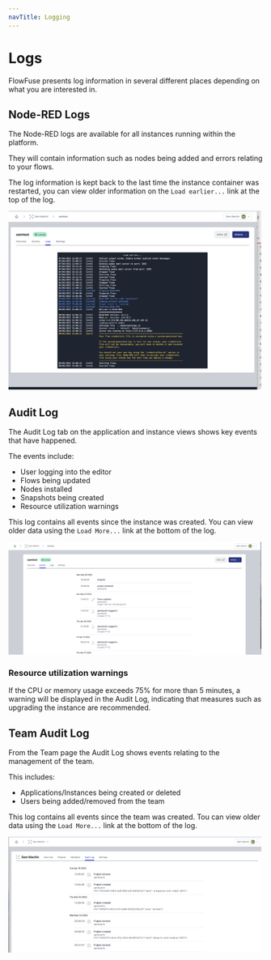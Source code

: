 ```yaml
---
navTitle: Logging
---
```


# Logs

FlowFuse presents log information in several different places depending on what you are interested in.

## Node-RED Logs

The Node-RED logs are available for all instances running within the platform.

They will contain information such as nodes being added and errors relating to your flows.

The log information is kept back to the last time the instance container was restarted, you can view older information on the `Load earlier...` link at the top of the log.

<img src="images/projectlog.png" width="500" />

## Audit Log

The Audit Log tab on the application and instance views shows key events that have happened.

The events include:
 
 - User logging into the editor
 - Flows being updated
 - Nodes installed
 - Snapshots being created
 - Resource utilization warnings

This log contains all events since the instance was created. You can view older data using the `Load More...` link at the bottom of the log.

<img src="images/projectactivity.png" width="500" />

### Resource utilization warnings

If the CPU or memory usage exceeds 75% for more than 5 minutes, a warning will be displayed in the Audit Log, indicating that measures such as upgrading the instance are recommended.

## Team Audit Log

From the Team page the Audit Log shows events relating to the management of the team.

This includes:

 - Applications/Instances being created or deleted
 - Users being added/removed from the team

This log contains all events since the team was created. Tou can view older data using the `Load More...` link at the bottom of the log.

<img src="images/teamauditlog.png" width="500" />
